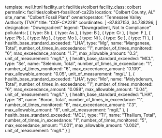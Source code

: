 template: well.html
facility_url: facilities/colbert
facility_class: colbert
permalink: facilities/colbert-fossil/cof-ca22b
location: "Colbert County, AL"
site_name: "Colbert Fossil Plant"
owner/operator: "Tennessee Valley Authority (TVA)"
title: "COF-CA22B"
coordinates: [
    -87.837153,
    34.738296,
]
designation: "Downgradient"
legend: "Downgradient, Not In Compliance"
pollutants: [
  {
    type: Sb
  },
  {
    type: As
  },
  {
    type: B
  },
  {
    type: Cr
  },
  {
    type: F
  },
  {
    type: Pb
  },
  {
    type: Mg
  },
  {
    type: Mo
  },
  {
    type: Ni
  },
  {
    type: Se
  },
  {
    type: Tl
  },
  {
    health_base_standard_exceeded: "LHA",
    type: "Mg",
    name: "Manganese, Total",
    number_of_times_in_exceedance: "1",
    number_of_times_monitored: "6",
    max_exceedance_amount: "1.7",
    max_allowable_amount: "0.3",
    unit_of_measurement: "mg/L"
  },
  {
    health_base_standard_exceeded: "MCL",
    type: "Se",
    name: "Selenium, Total",
    number_of_times_in_exceedance: "1",
    number_of_times_monitored: "6",
    max_exceedance_amount: "0.109",
    max_allowable_amount: "0.05",
    unit_of_measurement: "mg/L"
  },
  {
    health_base_standard_exceeded: "LHA",
    type: "Mo",
    name: "Molybdenum, Total",
    number_of_times_in_exceedance: "1",
    number_of_times_monitored: "6",
    max_exceedance_amount: "0.088",
    max_allowable_amount: "0.04",
    unit_of_measurement: "mg/L"
  },
  {
    health_base_standard_exceeded: "LHA",
    type: "B",
    name: "Boron, Total",
    number_of_times_in_exceedance: "1",
    number_of_times_monitored: "6",
    max_exceedance_amount: "7.3",
    max_allowable_amount: "6",
    unit_of_measurement: "mg/L"
  },
  {
    health_base_standard_exceeded: "MCL",
    type: "Tl",
    name: "Thallium, Total",
    number_of_times_in_exceedance: "1",
    number_of_times_monitored: "5",
    max_exceedance_amount: "1.001",
    max_allowable_amount: "0.002",
    unit_of_measurement: "mg/L"
  }
]
    